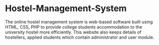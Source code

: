 # Hostel-Management-System
The online hostel management system is web-based software built using HTML, CSS, PHP to provide college students accommodation to the university hostel more efficiently. This website also keeps details of hostellers, applied students which contain administrator and user module.
